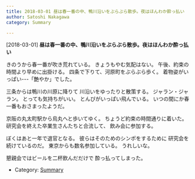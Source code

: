 ```yaml
---
title: 2018-03-01 昼は春一番の中、鴨川沿いをぶらぶら散歩。夜はほんわか酔っ払い
author: Satoshi Nakagawa
category: Summary

---
```


[2018-03-01] **昼は春一番の中、鴨川沿いをぶらぶら散歩。夜はほんわか酔っ払い** 

 きのうから春一番が吹き荒れている。
きょうもやむ気配はない。
午後、約束の時間より早めに出掛ける。
四条で下りて、河原町をぶらぶら歩く。
着物姿がいっぱい---「艶やか」でした。

 三条からは鴨川の川原に降りて
川沿いをゆったりと散策する。
ジャラン・ジャラン。
とっても気持ちがいい。
とんびがいっぱい飛んでいる。
いつの間にか春一番もおさまったようだ。

<!--more-->

 京阪の丸太町駅から烏丸へと歩いてゆく。
ちょうど約束の時間通りに着いた。
研究会を終えた卒業生さんたちと合流して、
飲み会に参加する。

 ぼくはあと一年で退官となる。
彼らはそのためのシンポをするために
研究会を続けているのだ。
東京からも数名参加している。
うれしいな。

 懇親会ではビールを二杯飲んだだけで
酔っ払ってしまった。

- Category: [Summary](https://merapano.github.io/categories.html#Summary)


